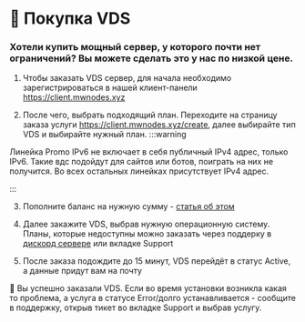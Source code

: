 # 🛒 Покупка VDS
### Хотели купить мощный сервер, у которого почти нет ограничений? Вы можете сделать это у нас по низкой цене.

1. Чтобы заказать VDS сервер, для начала необходимо зарегистрироваться в нашей клиент-панели https://client.mwnodes.xyz

2. После чего, выбрать подходящий план. Переходите на страницу заказа услуги https://client.mwnodes.xyz/create, далее выбирайте тип VDS и выбирайте нужный план. 
:::warning

Линейка Promo IPv6 не включает в себя публичный IPv4 адрес, только IPv6. Такие вдс подойдут для сайтов или ботов, поиграть на них не получится. Во всех остальных линейках присутствует IPv4 адрес.

:::

3. Пополните баланс на нужную сумму - [статья об этом](/docs/billing/topup)

4. Далее закажите VDS, выбрав нужную операционную систему. Планы, которые недоступны можно заказать через поддерку в [дискорд сервере](https://discord.gg/ezdHFpfG5P) или вкладке Support

5. После заказа подождите до 15 минут, VDS перейдёт в статус Active, а данные придут вам на почту

🎉 Вы успешно заказали VDS.
Если во время установки возникла какая то проблема, а услуга в статусе Error/долго устанавливается - сообщите в поддержку, открыв тикет во вкладке Support и выбрав услугу.